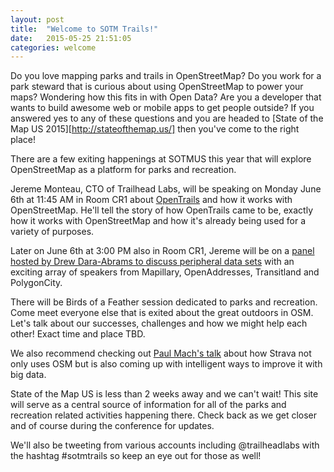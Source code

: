 ```yaml
---
layout: post
title:  "Welcome to SOTM Trails!"
date:   2015-05-25 21:51:05
categories: welcome
---
```

Do you love mapping parks and trails in OpenStreetMap? Do you work for a park steward that is curious about using OpenStreetMap to power your maps? Wondering how this fits in with Open Data? Are you a developer that wants to build awesome web or mobile apps to get people outside? If you answered yes to any of these questions and you are headed to [State of the Map US 2015][http://stateofthemap.us/] then you've come to the right place!

There are a few exiting happenings at SOTMUS this year that will explore OpenStreetMap as a platform for parks and recreation.

Jereme Monteau, CTO of Trailhead Labs, will be speaking on Monday June 6th at 11:45 AM in Room CR1 about [OpenTrails][opentrails-talk] and how it works with OpenStreetMap. He'll tell the story of how OpenTrails came to be, exactly how it works with OpenStreetMap and how it's already being used for a variety of purposes.

Later on June 6th at 3:00 PM also in Room CR1, Jereme will be on a [panel hosted by Drew Dara-Abrams to discuss peripheral data sets][peripheral-data-panel] with an exciting array of speakers from Mapillary, OpenAddresses, Transitland and PolygonCity.

There will be Birds of a Feather session dedicated to parks and recreation. Come meet everyone else that is exited about the great outdoors in OSM. Let's talk about our successes, challenges and how we might help each other! Exact time and place TBD.

We also recommend checking out [Paul Mach's talk][strava-talk] about how Strava not only uses OSM but is also coming up with intelligent ways to improve it with big data.

State of the Map US is less than 2 weeks away and we can't wait! This site will serve as a central source of information for all of the parks and recreation related activities happening there. Check back as we get closer and of course during the conference for updates.

We'll also be tweeting from various accounts including @trailheadlabs with the hashtag #sotmtrails so keep an eye out for those as well!

[opentrails-talk]:  http://stateofthemap.us/opentrails/
[peripheral-data-panel]:  http://stateofthemap.us/peripheral-data-in-osm-panel/
[strava-talk]:  http://stateofthemap.us/map-tracing-for-millennials/
